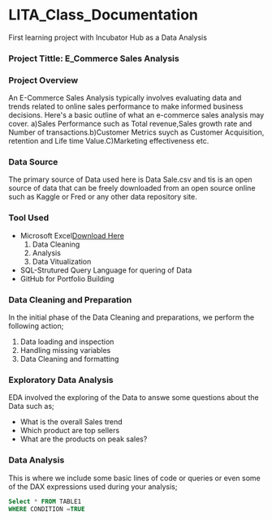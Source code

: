 # LITA_Class_Documentation
First learning project with Incubator Hub as a Data Analysis

### Project Tittle: E_Commerce Sales Analysis

### Project Overview
An E-Commerce Sales Analysis typically involves evaluating data and trends related to online sales performance to make informed business decisions. Here's a basic outline of what an e-commerce sales analysis may cover. a)Sales Performance such as Total revenue,Sales growth rate and Number of transactions.b)Customer Metrics suych as Customer Acquisition, retention and Life time Value.C)Marketing effectiveness etc.

### Data Source
The primary source of Data used here is Data Sale.csv and tis is an open source of data that can be freely downloaded from an open source online such as Kaggle or Fred or any other data repository site.

### Tool Used
- Microsoft Excel[Download Here](https://microsoft.com)
  1. Data Cleaning
  2. Analysis
  3. Data Vitualization
- SQL-Strutured Query Language for quering of Data
- GitHub for Portfolio Building

### Data Cleaning and Preparation
In the initial phase of the Data Cleaning and preparations, we perform the following action;
1. Data loading and inspection
2. Handling missing variables
3. Data Cleaning and formatting

### Exploratory Data Analysis
EDA involved the exploring of the Data to answe some questions about the Data such as;
- What is the overall Sales trend
-  Which product are top sellers
- What are the products on peak sales?

### Data Analysis
This is where we include some basic lines of code or queries or even some of the DAX expressions used during your analysis;

```SQL
Select * FROM TABLE1
WHERE CONDITION =TRUE
```



